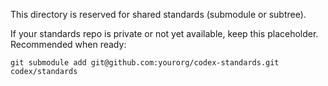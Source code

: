 This directory is reserved for shared standards (submodule or subtree).

If your standards repo is private or not yet available, keep this placeholder.
Recommended when ready:

```
git submodule add git@github.com:yourorg/codex-standards.git codex/standards
```

